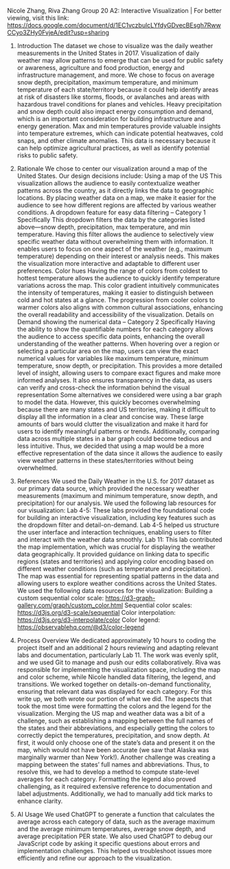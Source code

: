 Nicole Zhang, Riva Zhang
Group 20
A2: Interactive Visualization | For better viewing, visit this link: https://docs.google.com/document/d/1EC1vczbulcLYfdyGDvecBEsgh7RwwCCyo3ZHy0FvjeA/edit?usp=sharing
1. Introduction
	The dataset we chose to visualize was the daily weather measurements in the United States in 2017. Visualization of daily weather may allow patterns to emerge that can be used for public safety or awareness, agriculture and food production, energy and infrastructure management, and more. We chose to focus on average snow depth, precipitation, maximum temperature, and minimum temperature of each state/territory because it could help identify areas at risk of disasters like storms, floods, or avalanches and areas with hazardous travel conditions for planes and vehicles. Heavy precipitation and snow depth could also impact energy consumption and demand, which is an important consideration for building infrastructure and energy generation. Max and min temperatures provide valuable insights into temperature extremes, which can indicate potential heatwaves, cold snaps, and other climate anomalies. This data is necessary because it can help optimize agricultural practices, as well as identify potential risks to public safety.

2. Rationale
	We chose to center our visualization around a map of the United States. Our design decisions include:
Using a map of the US
This visualization allows the audience to easily contextualize weather patterns across the country, as it directly links the data to geographic locations. By placing weather data on a map, we make it easier for the audience to see how different regions are affected by various weather conditions.
A dropdown feature for easy data filtering – Category 1 Specifically
This dropdown filters the data by the categories listed above—snow depth, precipitation, max temperature, and min temperature. Having this filter allows the audience to selectively view specific weather data without overwhelming them with information. It enables users to focus on one aspect of the weather (e.g., maximum temperature) depending on their interest or analysis needs. This makes the visualization more interactive and adaptable to different user preferences.
Color hues
Having the range of colors from coldest to hottest temperature allows the audience to quickly identify temperature variations across the map. This color gradient intuitively communicates the intensity of temperatures, making it easier to distinguish between cold and hot states at a glance. The progression from cooler colors to warmer colors also aligns with common cultural associations, enhancing the overall readability and accessibility of the visualization.
Details on Demand showing the numerical data  – Category 2 Specifically
Having the ability to show the quantifiable numbers for each category allows the audience to access specific data points, enhancing the overall understanding of the weather patterns. When hovering over a region or selecting a particular area on the map, users can view the exact numerical values for variables like maximum temperature, minimum temperature, snow depth, or precipitation. This provides a more detailed level of insight, allowing users to compare exact figures and make more informed analyses. It also ensures transparency in the data, as users can verify and cross-check the information behind the visual representation
Some alternatives we considered were using a bar graph to model the data. However, this quickly becomes overwhelming because there are many states and US territories, making it difficult to display all the information in a clear and concise way. These large amounts of bars would clutter the visualization and make it hard for users to identify meaningful patterns or trends. Additionally, comparing data across multiple states in a bar graph could become tedious and less intuitive. Thus, we decided that using a map would be a more effective representation of the data since it allows the audience to easily view weather patterns in these states/territories without being overwhelmed.

3. References
We used the Daily Weather in the U.S. for 2017 dataset as our primary data source, which provided the necessary weather measurements (maximum and minimum temperature, snow depth, and precipitation) for our analysis.
We used the following lab resources for our visualization:
Lab 4-5: These labs provided the foundational code for building an interactive visualization, including key features such as the dropdown filter and detail-on-demand. Lab 4-5 helped us structure the user interface and interaction techniques, enabling users to filter and interact with the weather data smoothly.
Lab 11: This lab contributed the map implementation, which was crucial for displaying the weather data geographically. It provided guidance on linking data to specific regions (states and territories) and applying color encoding based on different weather conditions (such as temperature and precipitation). The map was essential for representing spatial patterns in the data and allowing users to explore weather conditions across the United States.
We used the following data resources for the visualization:
Building a custom sequential color scale: https://d3-graph-gallery.com/graph/custom_color.html 
Sequential color scales: https://d3js.org/d3-scale/sequential 
Color interpolation: https://d3js.org/d3-interpolate/color 
Color legend: https://observablehq.com/@d3/color-legend 


4. Process Overview
	We dedicated approximately 10 hours to coding the project itself and an additional 2 hours reviewing and adapting relevant labs and documentation, particularly Lab 11. The work was evenly split, and we used Git to manage and push our edits collaboratively. Riva was responsible for implementing the visualization space, including the map and color scheme, while Nicole handled data filtering, the legend, and transitions. We worked together on details-on-demand functionality, ensuring that relevant data was displayed for each category. For this write up, we both wrote our portion of what we did.
The aspects that took the most time were formatting the colors and the legend for the visualization. Merging the US map and weather data was a bit of a challenge, such as establishing a mapping between the full names of the states and their abbreviations, and especially getting the colors to correctly depict the temperatures, precipitation, and snow depth. At first, it would only choose one of the state’s data and present it on the map, which would not have been accurate (we saw that Alaska was marginally warmer than New York!). Another challenge was creating a mapping between the states’ full names and abbreviations. Thus, to resolve this, we had to develop a method to compute state-level averages for each category. Formatting the legend also proved challenging, as it required extensive reference to documentation and label adjustments. Additionally, we had to manually add tick marks to enhance clarity.

5. AI Usage
	We used ChatGPT to generate a function that calculates the average across each category of data, such as the average maximum and the average minimum temperatures, average snow depth, and average precipitation PER state. We also used ChatGPT to debug our JavaScript code by asking it specific questions about errors and implementation challenges. This helped us troubleshoot issues more efficiently and refine our approach to the visualization.

